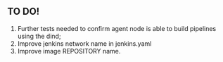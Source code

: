 ## TO DO!

1. Further tests needed to confirm agent node is able to build pipelines using the dind;
2. Improve jenkins network name in jenkins.yaml
3. Improve image REPOSITORY name.
